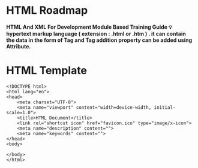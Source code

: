 # HTML Roadmap

**HTML And XML For Development Module Based Training Guide 💡 hypertext markup language ( extension : .html or .htm ) . it can contain the data in the form of Tag and Tag addition property can be added using Attribute.**

# HTML Template

```
<!DOCTYPE html>
<html lang="en">
<head>
    <meta charset="UTF-8">
    <meta name="viewport" content="width=device-width, initial-scale=1.0">
    <title>HTML Document</title>
    <link rel="shortcut icon" href="favicon.ico" type="image/x-icon">
    <meta name="description" content="">
    <meta name="keywords" content="">
</head>
<body>
    
</body>
</html>
```
